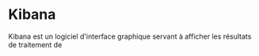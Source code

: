 # Kibana
Kibana est un logiciel d'interface graphique servant à afficher les résultats de traitement de 

